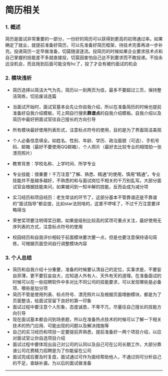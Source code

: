 # 简历相关


### 1. 概述
简历是面试非常重要的一部分，一份好的简历可以获得到更高的初筛通过率。如果确定了就业，就提前准备好简历，可以先准备好简历框架，待技术完善再进一步补充。投递简历一定早做准备，切莫随波逐流。投简历的时候如果企业要求技术点和自己掌握的技能差不多就直接投，切莫因害怕自己达不到要求而不敢投递。不投永远没机会，而且拖到后面可能没有hc了，投了才会有被约面试的机会

### 2. 模块浅析
- 简历选择以简洁大气为先，简历以一到两页为佳，最多不要超过三页，保持整洁简练，切忌废话连篇
- 当面试开始时，面试官基本会先让你自我介绍，所以在准备简历的时候也提前准备好自我介绍模板，可上网自行搜索**靠谱点**的自我介绍模板。自我介绍以及简历中最好把面试官往自己擅长的方向引导
  
- 所有模块最好使用列表形式，注意标点符号的使用，目的是为了界面简洁美观
- 个人必备信息填全。如姓名、性别、年龄、学历、政治面貌（可选）、手机号码、邮箱（最好不要使用QQ邮箱）、个人照片（最好去比较专业的相馆拍一张漂亮照片）
- 教育背景：学校名称、上学时间、所学专业
- 专业技能：很重要！千万注意“了解、熟悉、精通”的使用，慎用“精通”。专业技能并不是越多越好，不熟悉的和与面试岗位不相关的千万别乱写。大部分面试官会根据技能来问，如果被问到一知半解的技能，反而会成为减分项
- 实习经历和项目经历：老生常谈的环节了，这部分基本不管靠谱还是不靠谱的“面试指导”都会提，比如star法则啥的，这里不啰嗦了，不过千万注意要详略得当
- 荣誉奖项要注明得奖日期，如果是级别比较高的奖项可重点关注，最好使用无序列表的方式，注意标点符号的使用
- 校园经历和自我评价相较于前面模块要次要一点，但是也要注意保持语句简练，可根据页面空间自行调整模块内容

### 3. 个人总结
- 简历和自我介绍十分重要，准备的时候要认清自己的定位，实事求是，不要妄自菲薄，更不要狂妄自大，应知道人外有人、天外有天的道理。在准备面试的时候可以在一些招聘软件中多对比不同公司的技能要求，可以发现哪些是必备项、哪些是加分项
- 简历不管是使用列表、标点符号、漂亮照片以及根据页面增删模块，都是为了页面整洁，给面试官留下良好的第一印象
- 面试过程中要注意个人形象，态度诚恳，不卑不亢，尽量往自己擅长的技能方向引导
- 现在面试基本都会问到场景题，所以在准备热点技术的时候可以了解一下相关技术的热门应用、可能出现的问题以及解决措施等
- 自己的实习经历和项目一定要提前弄熟悉，提前准备好一两个项目介绍，以应对面试官让你自选项目介绍
- 面试过程中要体现出自己对公司的认同以及自己可在公司长期工作，大部分靠谱公司花费精力招聘是为了你能留在公司
- 面试完成后要及时复盘，面试通过可作为面经帮助他人，不通过则可分析自己的不足，查缺补漏，为以后的面试做准备
------

